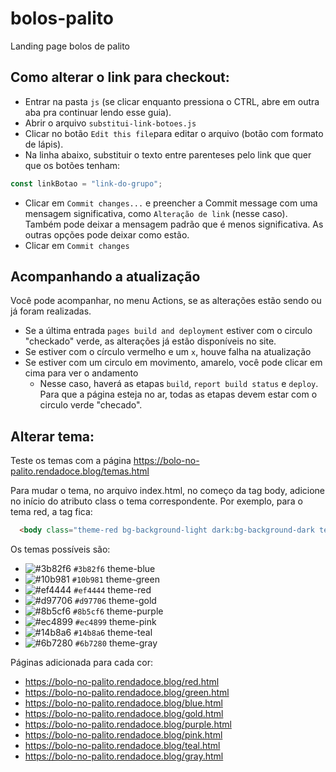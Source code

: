# bolos-palito
Landing page bolos de palito

## Como alterar o link para checkout:

- Entrar na pasta `js` (se clicar enquanto pressiona o CTRL, abre em outra aba pra continuar lendo esse guia).
- Abrir o arquivo `substitui-link-botoes.js`
- Clicar no botão `Edit this file`para editar o arquivo (botão com formato de lápis).
- Na linha abaixo, substituir o texto entre parenteses pelo link que quer que os botões tenham:

```javascript
const linkBotao = "link-do-grupo";
```
- Clicar em `Commit changes...` e preencher a Commit message com uma mensagem significativa, como `Alteração de link` (nesse caso). Também pode deixar a mensagem padrão que é menos significativa. As outras opções pode deixar como estão.
- Clicar em `Commit changes`

## Acompanhando a atualização
Você pode acompanhar, no menu Actions, se as alterações estão sendo ou já foram realizadas.
- Se a última entrada `pages build and deployment` estiver com o circulo "checkado" verde, as alterações já estão disponíveis no site.
- Se estiver com o círculo vermelho e um `x`, houve falha na atualização
- Se estiver com um circulo em movimento, amarelo, você pode clicar em cima para ver o andamento
  - Nesse caso, haverá as etapas `build`, `report build status` e `deploy`. Para que a página esteja no ar, todas as etapas devem estar com o circulo verde "checado".


## Alterar tema:
Teste os temas com a página https://bolo-no-palito.rendadoce.blog/temas.html

Para mudar o tema, no arquivo index.html, no começo da tag body, adicione no início do atributo class o tema correspondente. Por exemplo, para o tema red, a tag fica:
```html
  <body class="theme-red bg-background-light dark:bg-background-dark text-slate-800 dark:text-slate-200">
```

Os temas possíveis são:
- ![#3b82f6](https://placehold.co/15x15/3b82f6/3b82f6.png) `#3b82f6` theme-blue
- ![#10b981](https://placehold.co/15x15/10b981/10b981.png) `#10b981` theme-green
- ![#ef4444](https://placehold.co/15x15/ef4444/ef4444.png) `#ef4444` theme-red
- ![#d97706](https://placehold.co/15x15/d97706/d97706.png) `#d97706` theme-gold
- ![#8b5cf6](https://placehold.co/15x15/8b5cf6/8b5cf6.png) `#8b5cf6` theme-purple
- ![#ec4899](https://placehold.co/15x15/ec4899/ec4899.png) `#ec4899` theme-pink
- ![#14b8a6](https://placehold.co/15x15/14b8a6/14b8a6.png) `#14b8a6` theme-teal
- ![#6b7280](https://placehold.co/15x15/6b7280/6b7280.png) `#6b7280` theme-gray

Páginas adicionada para cada cor:
- https://bolo-no-palito.rendadoce.blog/red.html
- https://bolo-no-palito.rendadoce.blog/green.html
- https://bolo-no-palito.rendadoce.blog/blue.html
- https://bolo-no-palito.rendadoce.blog/gold.html
- https://bolo-no-palito.rendadoce.blog/purple.html
- https://bolo-no-palito.rendadoce.blog/pink.html
- https://bolo-no-palito.rendadoce.blog/teal.html
- https://bolo-no-palito.rendadoce.blog/gray.html